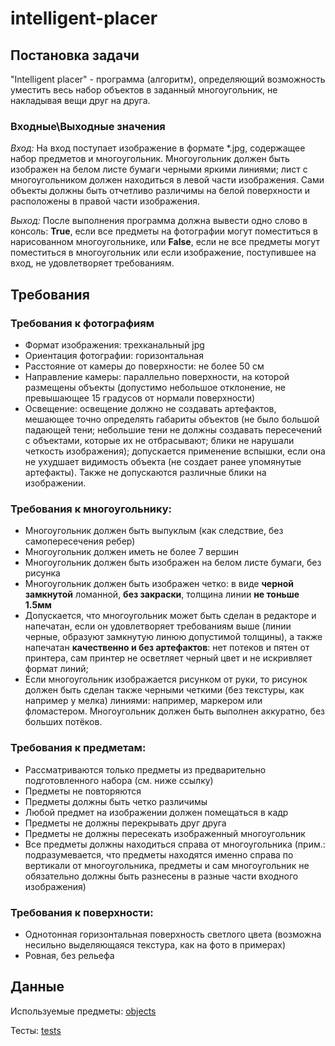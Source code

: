 # intelligent-placer
## Постановка задачи
"Intelligent placer" - программа (алгоритм), определяющий возможность уместить весь набор объектов в заданный многоугольник, не накладывая вещи друг на друга.

### Входные\Выходные значения
*Вход:* 
На вход поступает изображение в формате *.jpg, содержащее набор предметов и многоугольник. Многоугольник должен быть изображен на белом листе бумаги черными яркими линиями; лист с многоугольником должен находиться в левой части изображения. Сами объекты должны быть отчетливо различимы на белой поверхности и расположены в правой части изображения.

*Выход:* 
После выполнения программа должна вывести одно слово в консоль:  **True**, если все предметы на фотографии могут поместиться в нарисованном многоугольнике, или **False**, если не все предметы могут поместиться в многоугольник или если изображение, поступившее на вход, не удовлетворяет требованиям.


## Требования
### Требования к фотографиям
+ Формат изображения: трехканальный jpg
+ Ориентация фотографии: горизонтальная
+ Расстояние от камеры до поверхности: не более 50 см
+ Направление камеры: параллельно поверхности, на которой размещены объекты (допустимо небольшое отклонение, не превышающее 15 градусов от нормали поверхности)
+ Освещение: освещение должно не создавать артефактов, мешающее точно определять габариты объектов (не было большой падающей тени; небольшие тени не должны создавать пересечений с объектами, которые их не отбрасывают; блики не нарушали четкость изображения); допускается применение вспышки, если она не ухудшает видимость объекта (не создает ранее упомянутые артефакты). Также не допускаются различные блики на изображении.


### Требования к многоугольнику:
+ Многоугольник должен быть выпуклым (как следствие, без самопересечения ребер)
+ Многоугольник должен иметь не более 7 вершин
+ Многоугольник должен быть изображен на белом листе бумаги, без рисунка
+ Многоугольник должен быть изображен четко: в виде **черной замкнутой** ломанной, **без закраски**, толщина линии **не тоньше 1.5мм**
+ Допускается, что многоугольник может быть сделан в редакторе и напечатан, если он удовлетворяет требованиям выше (линии черные, образуют замкнутую линюю допустимой толщины), а также напечатан **качественно и без артефактов**: нет потеков и пятен от принтера, сам принтер не осветляет черный цвет и не искривляет формат линий;
+ Если многоугольник изображается рисунком от руки, то рисунок должен быть сделан также черными четкими (без текстуры, как например у мелка) линиями: например, маркером или фломастером. Многоугольник должен быть выполнен аккуратно, без больших потёков.


### Требования к предметам:
+ Рассматриваются только предметы из предварительно подготовленного набора (см. ниже ссылку)
+ Предметы не повторяются
+ Предметы должны быть четко различимы
+ Любой предмет на изображении должен помещаться в кадр
+ Предметы не должны перекрывать друг друга
+ Предметы не должны пересекать изображенный многоугольник
+ Все предметы должны находиться справа от многоугольника (прим.: подразумевается, что предметы находятся именно справа по вертикали от многоугольника, предметы и сам многоугольник не обязательно должны быть разнесены в разные части входного изображения)


### Требования к поверхности:
+ Однотонная горизонтальная поверхность светлого цвета (возможна несильно выделяющаяся текстура, как на фото в примерах)
+ Ровная, без рельефа

## Данные
Используемые предметы: [objects](objects)

Тесты: [tests](tests)

